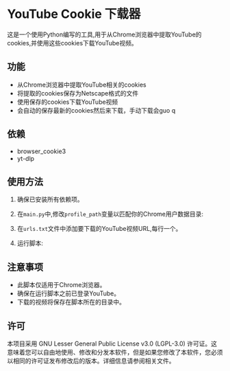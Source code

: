 # YouTube Cookie 下载器

这是一个使用Python编写的工具,用于从Chrome浏览器中提取YouTube的cookies,并使用这些cookies下载YouTube视频。

## 功能

- 从Chrome浏览器中提取YouTube相关的cookies
- 将提取的cookies保存为Netscape格式的文件
- 使用保存的cookies下载YouTube视频
- 会自动的保存最新的cookies然后来下载，手动下载会guo q

## 依赖

- browser_cookie3
- yt-dlp

## 使用方法

1. 确保已安装所有依赖项。

2. 在`main.py`中,修改`profile_path`变量以匹配你的Chrome用户数据目录:

3. 在`urls.txt`文件中添加要下载的YouTube视频URL,每行一个。

4. 运行脚本:

## 注意事项

- 此脚本仅适用于Chrome浏览器。
- 确保在运行脚本之前已登录YouTube。
- 下载的视频将保存在脚本所在的目录中。

## 许可

本项目采用 GNU Lesser General Public License v3.0 (LGPL-3.0) 许可证。这意味着您可以自由地使用、修改和分发本软件，但是如果您修改了本软件，您必须以相同的许可证发布修改后的版本。详细信息请参阅相关文件。

